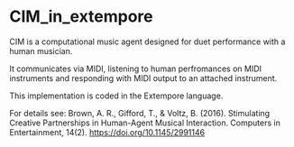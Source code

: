 # CIM_in_extempore

CIM is a computational music agent designed for duet performance with a human musician.

It communicates via MIDI, listening to human perfromances on MIDI instruments and responding with MIDI output to an attached instrument.

This implementation is coded in the Extempore language.

For details see: Brown, A. R., Gifford, T., & Voltz, B. (2016). Stimulating Creative Partnerships in Human-Agent Musical Interaction. Computers in Entertainment, 14(2). https://doi.org/10.1145/2991146
